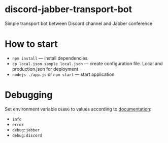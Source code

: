 # discord-jabber-transport-bot
Simple transport bot between Discord channel and Jabber conference

# How to start
 - `npm install` — install dependencies
 - `cp local.json.sample local.json` — create configuration file. Local and production.json for deployment
 - `nodejs ./app.js` or `npm start` — start application
 
# Debugging
Set environment variable `DEBUG` to values according to [documentation](https://github.com/visionmedia/debug/blob/master/Readme.md): 
 - `info`
 - `error`
 - `debug:jabber`
 - `debug:discord`
